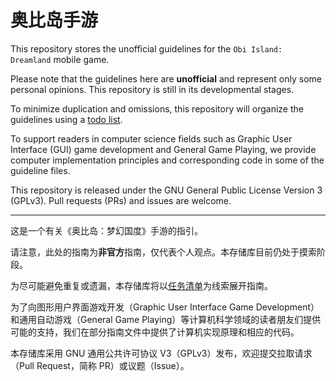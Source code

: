 # 奥比岛手游

This repository stores the unofficial guidelines for the ``Obi Island: Dreamland`` mobile game. 

Please note that the guidelines here are **unofficial** and represent only some personal opinions. This repository is still in its developmental stages. 

To minimize duplication and omissions, this repository will organize the guidelines using a [todo list](./todo/README.md). 

To support readers in computer science fields such as Graphic User Interface (GUI) game development and General Game Playing, we provide computer implementation principles and corresponding code in some of the guideline files. 

This repository is released under the GNU General Public License Version 3 (GPLv3). Pull requests (PRs) and issues are welcome. 

---

这是一个有关《奥比岛：梦幻国度》手游的指引。

请注意，此处的指南为**非官方**指南，仅代表个人观点。本存储库目前仍处于摸索阶段。

为尽可能避免重复或遗漏，本存储库将以[任务清单](./todo/README.md)为线索展开指南。

为了向图形用户界面游戏开发（Graphic User Interface Game Development）和通用自动游戏（General Game Playing）等计算机科学领域的读者朋友们提供可能的支持，我们在部分指南文件中提供了计算机实现原理和相应的代码。

本存储库采用 GNU 通用公共许可协议 V3（GPLv3）发布，欢迎提交拉取请求（Pull Request，简称 PR）或议题（Issue）。

